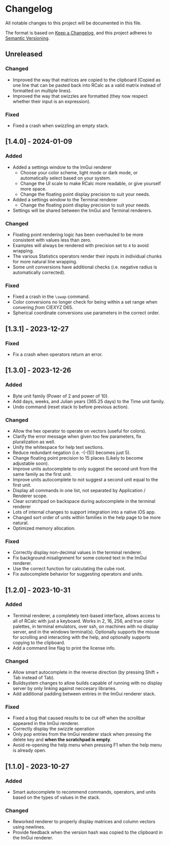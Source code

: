 # Changelog

All notable changes to this project will be documented in this file.

The format is based on [Keep a Changelog](https://keepachangelog.com/en/1.0.0/),
and this project adheres to [Semantic Versioning](https://semver.org/spec/v2.0.0.html).

## Unreleased

### Changed

- Improved the way that matrices are copied to the clipboard (Copied as one line that can be pasted back into RCalc as a valid matrix instead of formatted on multiple lines).
- Improved the way that swizzles are formatted (they now respect whether their input is an expression).

### Fixed

- Fixed a crash when swizzling an empty stack.

## [1.4.0] - 2024-01-09

### Added

- Added a settings window to the ImGui renderer
  - Choose your color scheme, light mode or dark mode, or automatically select based on your system.
  - Change the UI scale to make RCalc more readable, or give yourself more space.
  - Change the floating point display precision to suit your needs.
- Added a settings window to the Terminal renderer
  - Change the floating point display precision to suit your needs.
- Settings will be shared between the ImGui and Terminal renderers.

### Changed

- Floating point rendering logic has been overhauled to be more consistent with values less than zero.
- Examples will always be rendered with precision set to `4` to avoid wrapping.
- The various Statistics operators render their inputs in individual chunks for more natural line wrapping.
- Some unit conversions have additional checks (i.e. negative radius is automatically corrected).

### Fixed

- Fixed a crash in the `\swap` command.
- Color conversions no longer check for being within a set range when convering *from* CIEXYZ D65.
- Spherical coordinate conversions use parameters in the correct order.

## [1.3.1] - 2023-12-27

### Fixed

- Fix a crash when operators return an error.

## [1.3.0] - 2023-12-26

### Added

- Byte unit family (Power of 2 and power of 10).
- Add days, weeks, and Julian years (365.25 days) to the Time unit family.
- Undo command (reset stack to before previous action).

### Changed

- Allow the hex operator to operate on vectors (useful for colors).
- Clarify the error message when given too few parameters, fix pluralization as well.
- Unify the whitespace for help text sections.
- Reduce redundant negation (i.e. -(-(5)) becomes just 5).
- Change floating point precision to 15 places (Likely to become adjustable soon).
- Improve units autocomplete to only suggest the second unit from the same family as the first unit.
- Improve units autocomplete to not suggest a second unit equal to the first unit.
- Display all commands in one list, not separated by Application / Renderer scope.
- Clear scratchpad on backspace during autocomplete in the terminal renderer
- Lots of internal changes to support integration into a native iOS app.
- Changed sort order of units within families in the help page to be more natural.
- Optimized memory allocation.

### Fixed

- Correctly display non-decimal values in the terminal renderer.
- Fix background misalignment for some colored text in the ImGui renderer.
- Use the correct function for calculating the cube root.
- Fix autocomplete behavior for suggesting operators and units.

## [1.2.0] - 2023-10-31

### Added

- Terminal renderer, a completely text-based interface, allows access to all of RCalc with just a keyboard.
  Works in 2, 16, 256, and true color palettes, in terminal emulators, over ssh, on machines with no display server, and in the windows terminal(s).
  Optionally supports the mouse for scrolling and interacting with the help, and optionally supports copying to the clipboard.
- Add a command line flag to print the license info.

### Changed

- Allow smart autocomplete in the reverse direction (by pressing Shift + Tab instead of Tab).
- Buildsystem changes to allow builds capable of running with no display server by only linking against neccesary libraries.
- Add additional padding between entries in the ImGui renderer stack.

### Fixed

- Fixed a bug that caused results to be cut off when the scrollbar appeared in the ImGui renderer.
- Correctly display the swizzle operation
- Only pop entries from the ImGui renderer stack when pressing the delete key and **when the scratchpad is empty**.
- Avoid re-opening the help menu when pressing F1 when the help menu is already open.

## [1.1.0] - 2023-10-27

### Added

- Smart autocomplete to recommend commands, operators, and units based on the types of values in the stack.

### Changed

- Reworked renderer to properly display matrices and column vectors using newlines.
- Provide feedback when the version hash was copied to the clipboard in the ImGui renderer.
